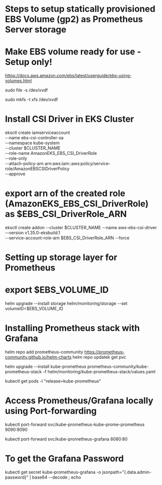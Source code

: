 # Steps to setup statically provisioned EBS Volume (gp2) as Prometheus Server storage

# Make EBS volume ready for use - Setup only!
https://docs.aws.amazon.com/ebs/latest/userguide/ebs-using-volumes.html

sudo file -s /dev/xvdf

sudo mkfs -t xfs /dev/xvdf

# Install CSI Driver in EKS Cluster
eksctl create iamserviceaccount \
        --name ebs-csi-controller-sa \
        --namespace kube-system \
        --cluster $CLUSTER_NAME \
        --role-name AmazonEKS_EBS_CSI_DriverRole \
        --role-only \
        --attach-policy-arn arn:aws:iam::aws:policy/service-role/AmazonEBSCSIDriverPolicy \
        --approve

# export arn of the created role (AmazonEKS_EBS_CSI_DriverRole) as $EBS_CSI_DriverRole_ARN

eksctl create addon --cluster $CLUSTER_NAME --name aws-ebs-csi-driver --version v1.35.0-eksbuild.1 \
    --service-account-role-arn $EBS_CSI_DriverRole_ARN --force

# Setting up storage layer for Prometheus

# export $EBS_VOLUME_ID

helm upgrade --install storage helm/monitoring/storage --set volumeID=$EBS_VOLUME_ID

# Installing Prometheus stack with Grafana
helm repo add prometheus-community https://prometheus-community.github.io/helm-charts
helm repo updatek get pvc


helm upgrade --install kube-prometheus prometheus-community/kube-prometheus-stack -f helm/monitoring/kube-prometheus-stack/values.yaml

kubectl get pods -l "release=kube-prometheus"

# Access Prometheus/Grafana locally using Port-forwarding
kubectl port-forward svc/kube-prometheus-kube-prome-prometheus 9090:9090

kubectl port-forward svc/kube-prometheus-grafana 8080:80

# To get the Grafana Password
kubectl get secret kube-prometheus-grafana -o jsonpath="{.data.admin-password}" | base64 --decode ; echo